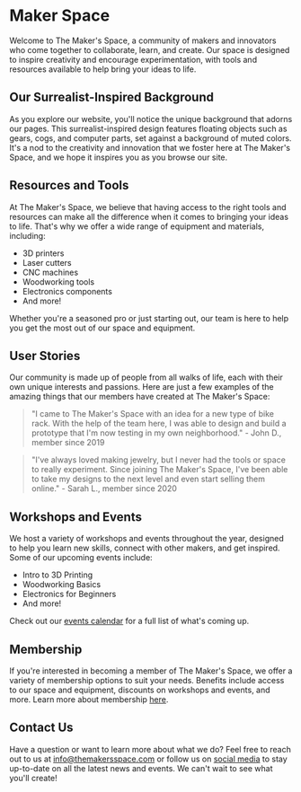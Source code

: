 <!--font:Poppins-->

# Maker Space

Welcome to The Maker's Space, a community of makers and innovators who come together to collaborate, learn, and create. Our space is designed to inspire creativity and encourage experimentation, with tools and resources available to help bring your ideas to life.

## Our Surrealist-Inspired Background

As you explore our website, you'll notice the unique background that adorns our pages. This surrealist-inspired design features floating objects such as gears, cogs, and computer parts, set against a background of muted colors. It's a nod to the creativity and innovation that we foster here at The Maker's Space, and we hope it inspires you as you browse our site.

## Resources and Tools

At The Maker's Space, we believe that having access to the right tools and resources can make all the difference when it comes to bringing your ideas to life. That's why we offer a wide range of equipment and materials, including:

- 3D printers
- Laser cutters
- CNC machines
- Woodworking tools
- Electronics components
- And more!

Whether you're a seasoned pro or just starting out, our team is here to help you get the most out of our space and equipment.

## User Stories

Our community is made up of people from all walks of life, each with their own unique interests and passions. Here are just a few examples of the amazing things that our members have created at The Maker's Space:

> "I came to The Maker's Space with an idea for a new type of bike rack. With the help of the team here, I was able to design and build a prototype that I'm now testing in my own neighborhood." - John D., member since 2019

> "I've always loved making jewelry, but I never had the tools or space to really experiment. Since joining The Maker's Space, I've been able to take my designs to the next level and even start selling them online." - Sarah L., member since 2020

## Workshops and Events

We host a variety of workshops and events throughout the year, designed to help you learn new skills, connect with other makers, and get inspired. Some of our upcoming events include:

- Intro to 3D Printing
- Woodworking Basics
- Electronics for Beginners
- And more!

Check out our [events calendar](#events) for a full list of what's coming up.

## Membership

If you're interested in becoming a member of The Maker's Space, we offer a variety of membership options to suit your needs. Benefits include access to our space and equipment, discounts on workshops and events, and more. Learn more about membership [here](#membership).

## Contact Us

Have a question or want to learn more about what we do? Feel free to reach out to us at [info@themakersspace.com](mailto:info@themakersspace.com) or follow us on [social media](#social) to stay up-to-date on all the latest news and events. We can't wait to see what you'll create!

<!--

Write me content for website with wallpaper which alt text is:

"A surrealist-inspired wallpaper with floating objects such as gears, cogs, and computer parts, against a background of muted colors."

The name/title of the page should not be 1:1 copy of the alt text but rather a real content of the website which is using this wallpaper.

- Use markdown format 
- Start with heading
- Heading should be short and concise
- The content should look like a real website 
- The website should not be about the wallpaper, wallpaper is just a related background
- Heading should be contain work "wallpaper" or "background"
- Include real sections like references, contact, user stories, etc. use things relevant to the page purpose.
- Feel free to use structure like headings, bullets, numbering, blockquotes, paragraphs, horizontal lines, etc.
- You can use formatting like bold or _italic_
- You can include UTF-8 emojis
- Links should be only #hash anchors (and you can refer to the document itself)
- Do not include images


---


# The Workshop - A Creative Hub for Makers and Innovators

Welcome to The Workshop, a community of makers and innovators who come together to collaborate, learn, and create. Our space is designed to inspire creativity and encourage experimentation, with tools and resources available to help bring your ideas to life.

## Our Surrealist-Inspired Wallpaper

As you explore our space, you'll notice the unique wallpaper that adorns our walls. This surrealist-inspired design features floating objects such as gears, cogs, and computer parts, set against a background of muted colors. It's a nod to the creativity and innovation that we foster here at The Workshop, and we hope it inspires you as you work on your own projects.

## Resources and Tools

At The Workshop, we believe that having access to the right tools and resources can make all the difference when it comes to bringing your ideas to life. That's why we offer a wide range of equipment and materials, including:

- 3D printers
- Laser cutters
- CNC machines
- Woodworking tools
- Electronics components
- And more!

Whether you're a seasoned pro or just starting out, our team is here to help you get the most out of our space and equipment.

## User Stories

Our community is made up of people from all walks of life, each with their own unique interests and passions. Here are just a few examples of the amazing things that our members have created at The Workshop:

> "I came to The Workshop with an idea for a new type of bike rack. With the help of the team here, I was able to design and build a prototype that I'm now testing in my own neighborhood." - John D., member since 2019

> "I've always loved making jewelry, but I never had the tools or space to really experiment. Since joining The Workshop, I've been able to take my designs to the next level and even start selling them online." - Sarah L., member since 2020

## References

If you're interested in learning more about The Workshop or joining our community, we encourage you to check out some of these resources:

- [Membership information](#membership)
- [Upcoming events and workshops](#events)
- [Frequently asked questions](#faq)

## Contact Us

Have a question or want to learn more about what we do? Feel free to reach out to us at [info@theworkshop.com](mailto:info@theworkshop.com) or stop by during our open hours. We can't wait to see what you'll create!


---


Heading is too long, rewrite whole content.


---


# The Innovation Hub - Where Creativity Meets Technology

Welcome to The Innovation Hub, a community of makers and innovators who come together to collaborate, learn, and create. Our space is designed to inspire creativity and encourage experimentation, with tools and resources available to help bring your ideas to life.

## Our Surrealist-Inspired Background

As you explore our website, you'll notice the unique background that adorns our pages. This surrealist-inspired design features floating objects such as gears, cogs, and computer parts, set against a background of muted colors. It's a nod to the creativity and innovation that we foster here at The Innovation Hub, and we hope it inspires you as you browse our site.

## Resources and Tools

At The Innovation Hub, we believe that having access to the right tools and resources can make all the difference when it comes to bringing your ideas to life. That's why we offer a wide range of equipment and materials, including:

- 3D printers
- Laser cutters
- CNC machines
- Woodworking tools
- Electronics components
- And more!

Whether you're a seasoned pro or just starting out, our team is here to help you get the most out of our space and equipment.

## User Stories

Our community is made up of people from all walks of life, each with their own unique interests and passions. Here are just a few examples of the amazing things that our members have created at The Innovation Hub:

> "I came to The Innovation Hub with an idea for a new type of bike rack. With the help of the team here, I was able to design and build a prototype that I'm now testing in my own neighborhood." - John D., member since 2019

> "I've always loved making jewelry, but I never had the tools or space to really experiment. Since joining The Innovation Hub, I've been able to take my designs to the next level and even start selling them online." - Sarah L., member since 2020

## Events and Workshops

We host a variety of events and workshops throughout the year, designed to help you learn new skills, connect with other makers, and get inspired. Some of our upcoming events include:

- Intro to 3D Printing
- Woodworking Basics
- Electronics for Beginners
- And more!

Check out our [events calendar](#events) for a full list of what's coming up.

## Membership

If you're interested in becoming a member of The Innovation Hub, we offer a variety of membership options to suit your needs. Benefits include access to our space and equipment, discounts on workshops and events, and more. Learn more about membership [here](#membership).

## Contact Us

Have a question or want to learn more about what we do? Feel free to reach out to us at [info@theinnovationhub.com](mailto:info@theinnovationhub.com) or follow us on [social media](#social) to stay up-to-date on all the latest news and events. We can't wait to see what you'll create!


---


Heading is too long, rewrite whole content.


---


# The Creative Hub - Where Ideas Come to Life

Welcome to The Creative Hub, a community of makers and innovators who come together to collaborate, learn, and create. Our space is designed to inspire creativity and encourage experimentation, with tools and resources available to help bring your ideas to life.

## Our Surrealist-Inspired Wallpaper

Our unique surrealist-inspired wallpaper features floating objects such as gears, cogs, and computer parts, set against a background of muted colors. It's a nod to the creativity and innovation that we foster here at The Creative Hub, and we hope it inspires you as you explore our website.

## Resources and Tools

At The Creative Hub, we believe that having access to the right tools and resources can make all the difference when it comes to bringing your ideas to life. That's why we offer a wide range of equipment and materials, including:

- 3D printers
- Laser cutters
- CNC machines
- Woodworking tools
- Electronics components
- And more!

Whether you're a seasoned pro or just starting out, our team is here to help you get the most out of our space and equipment.

## User Stories

Our community is made up of people from all walks of life, each with their own unique interests and passions. Here are just a few examples of the amazing things that our members have created at The Creative Hub:

> "I came to The Creative Hub with an idea for a new type of bike rack. With the help of the team here, I was able to design and build a prototype that I'm now testing in my own neighborhood." - John D., member since 2019

> "I've always loved making jewelry, but I never had the tools or space to really experiment. Since joining The Creative Hub, I've been able to take my designs to the next level and even start selling them online." - Sarah L., member since 2020

## Workshops and Events

We host a variety of workshops and events throughout the year, designed to help you learn new skills, connect with other makers, and get inspired. Some of our upcoming events include:

- Intro to 3D Printing
- Woodworking Basics
- Electronics for Beginners
- And more!

Check out our [events calendar](#events) for a full list of what's coming up.

## Membership

If you're interested in becoming a member of The Creative Hub, we offer a variety of membership options to suit your needs. Benefits include access to our space and equipment, discounts on workshops and events, and more. Learn more about membership [here](#membership).

## Contact Us

Have a question or want to learn more about what we do? Feel free to reach out to us at [info@thecreativehub.com](mailto:info@thecreativehub.com) or follow us on [social media](#social) to stay up-to-date on all the latest news and events. We can't wait to see what you'll create!


---


Heading is too long, rewrite whole content.


---


# The Maker's Space - Where Imagination Takes Flight

Welcome to The Maker's Space, a community of makers and innovators who come together to collaborate, learn, and create. Our space is designed to inspire creativity and encourage experimentation, with tools and resources available to help bring your ideas to life.

## Our Surrealist-Inspired Background

As you explore our website, you'll notice the unique background that adorns our pages. This surrealist-inspired design features floating objects such as gears, cogs, and computer parts, set against a background of muted colors. It's a nod to the creativity and innovation that we foster here at The Maker's Space, and we hope it inspires you as you browse our site.

## Resources and Tools

At The Maker's Space, we believe that having access to the right tools and resources can make all the difference when it comes to bringing your ideas to life. That's why we offer a wide range of equipment and materials, including:

- 3D printers
- Laser cutters
- CNC machines
- Woodworking tools
- Electronics components
- And more!

Whether you're a seasoned pro or just starting out, our team is here to help you get the most out of our space and equipment.

## User Stories

Our community is made up of people from all walks of life, each with their own unique interests and passions. Here are just a few examples of the amazing things that our members have created at The Maker's Space:

> "I came to The Maker's Space with an idea for a new type of bike rack. With the help of the team here, I was able to design and build a prototype that I'm now testing in my own neighborhood." - John D., member since 2019

> "I've always loved making jewelry, but I never had the tools or space to really experiment. Since joining The Maker's Space, I've been able to take my designs to the next level and even start selling them online." - Sarah L., member since 2020

## Workshops and Events

We host a variety of workshops and events throughout the year, designed to help you learn new skills, connect with other makers, and get inspired. Some of our upcoming events include:

- Intro to 3D Printing
- Woodworking Basics
- Electronics for Beginners
- And more!

Check out our [events calendar](#events) for a full list of what's coming up.

## Membership

If you're interested in becoming a member of The Maker's Space, we offer a variety of membership options to suit your needs. Benefits include access to our space and equipment, discounts on workshops and events, and more. Learn more about membership [here](#membership).

## Contact Us

Have a question or want to learn more about what we do? Feel free to reach out to us at [info@themakersspace.com](mailto:info@themakersspace.com) or follow us on [social media](#social) to stay up-to-date on all the latest news and events. We can't wait to see what you'll create!


---


Write me a Google font which is best fitting for the website.

Pick from the list:
- Dancing Script
- Barlow Condensed
- Great Vibes
- Orbitron
- Lato
- Roboto
- Playfair Display
- Lobster
- IBM Plex Sans
- Open Sans
- Poppins
- Exo 2
- Inter
- Futura
- Raleway
- Montserrat
- Alegreya


Write just the font name nothing else.


---


Poppins

-->
